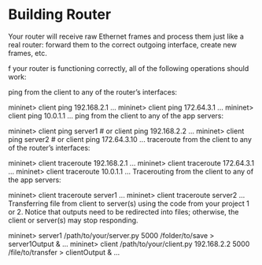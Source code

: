 # Building Router 

Your router will receive raw Ethernet frames and process them just like a real router: forward them to the correct outgoing interface, 
create new frames, etc.

f your router is functioning correctly, all of the following operations should work:

ping from the client to any of the router’s interfaces:

  mininet> client ping 192.168.2.1
  ...
  mininet> client ping 172.64.3.1
  ...
  mininet> client ping 10.0.1.1
  ...
ping from the client to any of the app servers:

  mininet> client ping server1  # or client ping 192.168.2.2
  ...
  mininet> client ping server2  # or client ping 172.64.3.10
  ...
traceroute from the client to any of the router’s interfaces:

  mininet> client traceroute 192.168.2.1
  ...
  mininet> client traceroute 172.64.3.1
  ...
  mininet> client traceroute 10.0.1.1
  ...
Tracerouting from the client to any of the app servers:

  mininet> client traceroute server1
  ...
  mininet> client traceroute server2
  ...
Transferring file from client to server(s) using the code from your project 1 or 2. 
Notice that outputs need to be redirected into files; otherwise, the client or server(s) may stop responding.

  mininet> server1 /path/to/your/server.py 5000 /folder/to/save > server1Output &
  ...
  mininet> client /path/to/your/client.py 192.168.2.2 5000 /file/to/transfer > clientOutput &
  ...
